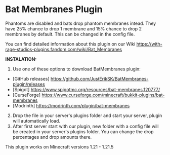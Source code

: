 # Bat Membranes Plugin
Phantoms are disabled and bats drop phantom membranes intead. They have 25% chance to drop 1 membrane and 15% chance to drop 2 membranes by default. This can be changed in the config file.

You can find detailed information about this plugin on our Wiki https://with-rage-studios-plugins.fandom.com/wiki/Bat_Membranes

**INSTALATION:**
1. Use one of these options to download BatMembranes plugin:
- [GitHub releases] https://github.com/JustErikSK/BatMembranes-plugin/releases
- [Spigot] https://www.spigotmc.org/resources/bat-membranes.120777/
- [CurseForge] https://www.curseforge.com/minecraft/bukkit-plugins/bat-membranes
- [Modrinth] https://modrinth.com/plugin/bat-membranes
2. Drop the file in your server's plugins folder and start your server, plugin will automatically load.
3. After first server start with our plugin, new folder with a config file will be created in your server's plugins folder. You can change the drop percentages and drop amounts there.

This plugin works on Minecraft versions 1.21 - 1.21.5
